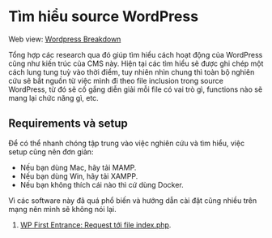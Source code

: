 # Tìm hiểu source WordPress

Web view: [Wordpress Breakdown](dinhhoangbaochan.github.io/wordpress)

Tổng hợp các research qua đó giúp tìm hiểu cách hoạt động của WordPress cũng như kiến trúc của CMS này. Hiện tại các tìm hiểu sẽ được ghi chép một cách lung tung tuỳ vào thời điểm, tuy nhiên nhìn chung thì toàn bộ nghiên cứu sẽ bắt nguồn từ việc mình đi theo file inclusion trong source WordPress, từ đó sẽ cố gắng diễn giải mỗi file có vai trò gì, functions nào sẽ mang lại chức năng gì, etc.

## Requirements và setup

Để có thể nhanh chóng tập trung vào việc nghiên cứu và tìm hiểu, việc setup cũng nên đơn giản:
- Nếu bạn dùng Mac, hãy tải MAMP.
- Nếu bạn dùng Win, hãy tải XAMPP.
- Nếu bạn không thích cái nào thì cứ dùng Docker.

Vì các software này đã quá phổ biến và hướng dẫn cài đặt cũng nhiều trên mạng nên mình sẽ không nói lại.

1. [WP First Entrance: Request tới file index.php](dinhhoangbaochan.github.io/wordpress/01-first-entrance).
